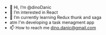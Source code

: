 - 👋 Hi, I’m @dinoDanic
- 👀 I’m interested in React
- 🌱 I’m currently learning Redux thunk and saga
- atm I'm developing a task menagment app
- 📫 How to reach me dino.danic@gmail.com

<!---
dinoDanic/dinoDanic is a ✨ special ✨ repository because its `README.md` (this file) appears on your GitHub profile.
You can click the Preview link to take a look at your changes.
--->
